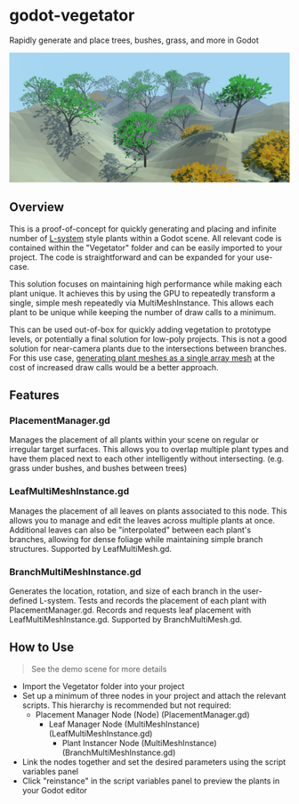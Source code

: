# godot-vegetator
Rapidly generate and place trees, bushes, grass, and more in Godot

![Demo Image](demo_screen_shot.png)

## Overview
This is a proof-of-concept for quickly generating and placing and infinite number of [L-system](https://en.wikipedia.org/wiki/L-system) style plants within a Godot scene. All relevant code is contained within the "Vegetator" folder and can be easily imported to your project. The code is straightforward and can be expanded for your use-case. 

This solution focuses on maintaining high performance while making each plant unique. It achieves this by using the GPU to repeatedly transform a single, simple mesh repeatedly via MultiMeshInstance. This allows each plant to be unique while keeping the number of draw calls to a minimum.

This can be used out-of-box for quickly adding vegetation to prototype levels, or potentially a final solution for low-poly projects. This is not a good solution for near-camera plants due to the intersections between branches. For this use case, [generating plant meshes as a single array mesh](https://github.com/adszads/godot-procedural-tree-generation) at the cost of increased draw calls would be a better approach.

## Features
### PlacementManager.gd
Manages the placement of all plants within your scene on regular or irregular target surfaces. This allows you to overlap multiple plant types and have them placed next to each other intelligently without intersecting. (e.g. grass under bushes, and bushes between trees)

### LeafMultiMeshInstance.gd
Manages the placement of all leaves on plants associated to this node. This allows you to manage and edit the leaves across multiple plants at once. Additional leaves can also be "interpolated" between each plant's branches, allowing for dense foliage while maintaining simple branch structures. Supported by LeafMultiMesh.gd.

### BranchMultiMeshInstance.gd
Generates the location, rotation, and size of each branch in the user-defined L-system. Tests and records the placement of each plant with PlacementManager.gd. Records and requests leaf placement with LeafMultiMeshInstance.gd. Supported by BranchMultiMesh.gd. 

## How to Use
>See the demo scene for more details

* Import the Vegetator folder into your project
* Set up a minimum of three nodes in your project and attach the relevant scripts. This hierarchy is recommended but not required:
    - Placement Manager Node (Node) (PlacementManager.gd)
        - Leaf Manager Node (MultiMeshInstance) (LeafMultiMeshInstance.gd)
            - Plant Instancer Node (MultiMeshInstance) (BranchMultiMeshInstance.gd)
* Link the nodes together and set the desired parameters using the script variables panel
* Click "reinstance" in the script variables panel to preview the plants in your Godot editor
